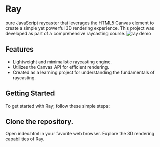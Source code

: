 # Ray
pure JavaScript raycaster that leverages the HTML5 Canvas element to create a simple yet powerful 3D rendering experience. This project was developed as part of a comprehensive raycasting course.
![ray demo](https://raw.githubusercontent.com/reonardoleis/evolunstein/master/assets/ev_demo.gif)

## Features
- Lightweight and minimalistic raycasting engine.
- Utilizes the Canvas API for efficient rendering.
- Created as a learning project for understanding the fundamentals of raycasting.

## Getting Started
To get started with Ray, follow these simple steps:

## Clone the repository.
Open index.html in your favorite web browser.
Explore the 3D rendering capabilities of Ray.
